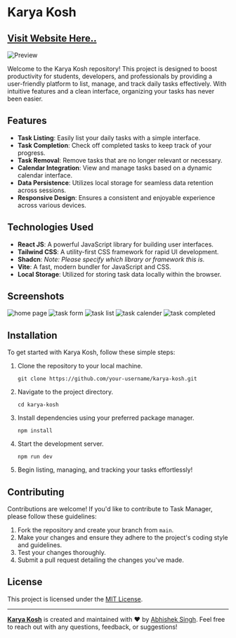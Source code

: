# Karya Kosh

## [Visit Website Here..](https://karya-kosh.vercel.app/)

![Preview](Preview.png)

Welcome to the Karya Kosh repository! This project is designed to boost productivity for students, developers, and professionals by providing a user-friendly platform to list, manage, and track daily tasks effectively. With intuitive features and a clean interface, organizing your tasks has never been easier.

## Features

- **Task Listing**: Easily list your daily tasks with a simple interface.
- **Task Completion**: Check off completed tasks to keep track of your progress.
- **Task Removal**: Remove tasks that are no longer relevant or necessary.
- **Calendar Integration**: View and manage tasks based on a dynamic calendar interface.
- **Data Persistence**: Utilizes local storage for seamless data retention across sessions.
- **Responsive Design**: Ensures a consistent and enjoyable experience across various devices.

## Technologies Used

- **React JS**: A powerful JavaScript library for building user interfaces.
- **Tailwind CSS**: A utility-first CSS framework for rapid UI development.
- **Shadcn**: *Note: Please specify which library or framework this is.*
- **Vite**: A fast, modern bundler for JavaScript and CSS.
- **Local Storage**: Utilized for storing task data locally within the browser.

## Screenshots

![home page](image.png)
![task form](image-1.png)
![task list](image-2.png)
![task calender](image-3.png)
![task completed](image-4.png)

## Installation

To get started with Karya Kosh, follow these simple steps:

1. Clone the repository to your local machine.

    `git clone https://github.com/your-username/karya-kosh.git`

2. Navigate to the project directory.

    `cd karya-kosh`

3. Install dependencies using your preferred package manager.

    `npm install`

4. Start the development server.

    `npm run dev`

5. Begin listing, managing, and tracking your tasks effortlessly!

## Contributing

Contributions are welcome! If you'd like to contribute to Task Manager, please follow these guidelines:

1. Fork the repository and create your branch from `main`.
2. Make your changes and ensure they adhere to the project's coding style and guidelines.
3. Test your changes thoroughly.
4. Submit a pull request detailing the changes you've made.

## License

This project is licensed under the [MIT License](LICENSE.txt).

---

[**Karya Kosh**](https://karya-kosh.vercel.app) is created and maintained with ❤️ by [Abhishek Singh](https://github.com/ABHISHEK-SIN-GH). Feel free to reach out with any questions, feedback, or suggestions!
